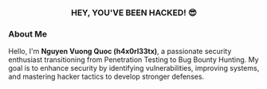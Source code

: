 <h3 align="center">HEY, YOU'VE BEEN HACKED! 😎</h3>

<h3 align="left">About Me</h3>

<p>Hello, I'm <strong>Nguyen Vuong Quoc (h4x0rl33tx)</strong>, a passionate security enthusiast transitioning from Penetration Testing to Bug Bounty Hunting. My goal is to enhance security by identifying vulnerabilities, improving systems, and mastering hacker tactics to develop stronger defenses.</p>
